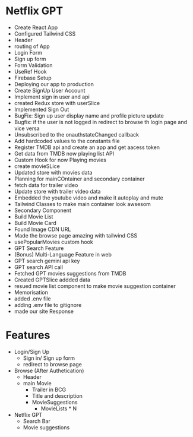 # Netflix GPT

- Create React App
- Configured Tailwind CSS
- Header
- routing of App
- Login Form
- Sign up form
- Form Validation
- UseRef Hook
- Firebase Setup
- Deploying our app to production
- Create SignUp User Account
- Implement sign in user and api
- created Redux store with userSlice
- Implemented Sign Out
- BugFix: Sign up user display name and profile picture update
- Bugfix: if the user is not logged in redirect to browse th login page and vice versa
- Unsubscribed to the onauthstateChanged callback
- Add hardcoded values to the constants file
- Register TMDB api and create an app and get aacess token
- Get data from TMDB now playing list API
- Custom Hook for now Playing movies
- create movieSLice
- Updated store with movies data
- Planning for mainCOntainer and secondary container
- fetch data for trailer video
- Update store with trailer video data
- Embedded the youtube video and make it autoplay and mute
- Tailwind Classes to make main container look awsesom
- Secondary Component
- Build Movie List
- Build Movie Card
- Found Image CDN URL
- Made the browse page amazing with tailwind CSS
- usePopularMovies custom hook
- GPT Search Feature
- (Bonus) Multi-Language Feature in web
- GPT search gemini api key
- GPT search API call
- Fetched GPT movies suggestions from TMDB
- Created GPTSlice addded data
- resued movie list component to make movie suggestion container
- Memorisation
- added .env file
- adding .env file to gitignore
- made our site Response

# Features

- Login/Sign Up
  - Sign in/ Sign up form
  - redirect to browse page
- Browse (After Authetication)
  - Header
  - main Movie
    - Trailer in BCG
    - Title and description
    - MovieSuggestions
      - MovieLists \* N
- Netflix GPT
  - Search Bar
  - Movie suggestions
